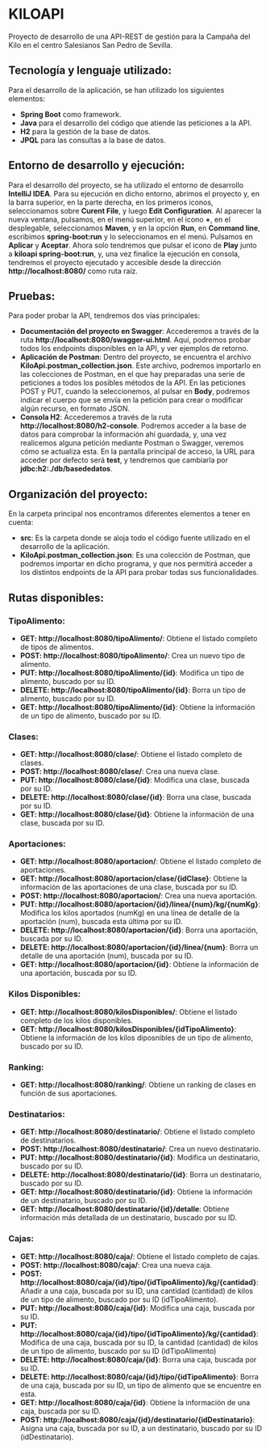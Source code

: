 # KILOAPI
Proyecto de desarrollo de una API-REST de gestión para la Campaña del Kilo en el centro Salesianos San Pedro de Sevilla.

## Tecnología y lenguaje utilizado:
Para el desarrollo de la aplicación, se han utilizado los siguientes elementos:
- **Spring Boot** como framework.
- **Java** para el desarrollo del código que atiende las peticiones a la API.
- **H2** para la gestión de la base de datos.
- **JPQL** para las consultas a la base de datos. 

## Entorno de desarrollo y ejecución:
Para el desarrollo del proyecto, se ha utilizado el entorno de desarrollo **IntelliJ IDEA**. Para su ejecución en dicho entorno, abrimos el proyecto y,
en la barra superior, en la parte derecha, en los primeros iconos, seleccionamos sobre **Curent File**, y luego **Edit Configuration**. Al aparecer la nueva
ventana, pulsamos, en el menú superior, en el icono **+**, en el desplegable, seleccionamos **Maven**, y en la opción **Run**, en **Command line**, escribimos
**spring-boot:run** y lo seleccionamos en el menú. Pulsamos en **Aplicar** y **Aceptar**.
Ahora solo tendremos que pulsar el icono de **Play** junto a **kiloapi spring-boot:run**, y, una vez finalice la ejecución en consola, tendremos el proyecto ejecutado
y accesible desde la dirección **http://localhost:8080/** como ruta raíz.

## Pruebas:
Para poder probar la API, tendremos dos vías principales:
- **Documentación del proyecto en Swagger**: Accederemos a través de la ruta **http://localhost:8080/swagger-ui.html**. Aquí, podremos probar todos los endpoints
  disponibles en la API, y ver ejemplos de retorno.
- **Aplicación de Postman**: Dentro del proyecto, se encuentra el archivo **KiloApi.postman_collection.json**. Este archivo, podremos importarlo en las colecciones de Postman,
  en el que hay preparadas una serie de peticiones a todos los posibles métodos de la API. En las peticiones POST y PUT, cuando la seleccionemos, al pulsar en **Body**, podremos
  indicar el cuerpo que se envía en la petición para crear o modificar algún recurso, en formato JSON.
- **Consola H2**: Accederemos a través de la ruta **http://localhost:8080/h2-console**. Podremos acceder a la base de datos para comprobar la información ahí guardada, y, una vez 
  realicemos alguna petición mediante Postman o Swagger, veremos cómo se actualiza esta. En la pantalla principal de acceso, la URL para acceder por defecto será **test**, y
  tendremos que cambiarla por **jdbc:h2:./db/basededatos**.

## Organización del proyecto:
En la carpeta principal nos encontramos diferentes elementos a tener en cuenta:
- **src**: Es la carpeta donde se aloja todo el código fuente utilizado en el desarrollo de la aplicación.
- **KiloApi.postman_collection.json**: Es una colección de Postman, que podremos importar en dicho programa, y que nos permitirá acceder a los distintos endpoints de la API para
  probar todas sus funcionalidades.

## Rutas disponibles:
### TipoAlimento:
- **GET: http://localhost:8080/tipoAlimento/**: Obtiene el listado completo de tipos de alimentos.
- **POST: http://localhost:8080/tipoAlimento/**: Crea un nuevo tipo de alimento.
- **PUT: http://localhost:8080/tipoAlimento/{id}**: Modifica un tipo de alimento, buscado por su ID.
- **DELETE: http://localhost:8080/tipoAlimento/{id}**: Borra un tipo de alimento, buscado por su ID.
- **GET: http://localhost:8080/tipoAlimento/{id}**: Obtiene la información de un tipo de alimento, buscado por su ID.

### Clases:
- **GET: http://localhost:8080/clase/**: Obtiene el listado completo de clases.
- **POST: http://localhost:8080/clase/**: Crea una nueva clase.
- **PUT: http://localhost:8080/clase/{id}**: Modifica una clase, buscada por su ID.
- **DELETE: http://localhost:8080/clase/{id}**: Borra una clase, buscada por su ID.
- **GET: http://localhost:8080/clase/{id}**: Obtiene la información de una clase, buscada por su ID.

### Aportaciones:
- **GET: http://localhost:8080/aportacion/**: Obtiene el listado completo de aportaciones.
- **GET: http://localhost:8080/aportacion/clase/{idClase}**: Obtiene la información de las aportaciones de una clase, buscada por su ID.
- **POST: http://localhost:8080/aportacion/**: Crea una nueva aportación.
- **PUT: http://localhost:8080/aportacion/{id}/linea/{num}/kg/{numKg}**: Modifica los kilos aportados (numKg) en una línea de detalle de la aportación (num), buscada esta última
  por su ID.
- **DELETE: http://localhost:8080/aportacion/{id}**: Borra una aportación, buscada por su ID.
- **DELETE: http://localhost:8080/aportacion/{id}/linea/{num}**: Borra un detalle de una aportación (num), buscada por su ID.
- **GET: http://localhost:8080/aportacion/{id}**: Obtiene la información de una aportación, buscada por su ID.

### Kilos Disponibles:
- **GET: http://localhost:8080/kilosDisponibles/**: Obtiene el listado completo de los kilos disponibles.
- **GET: http://localhost:8080/kilosDisponibles/{idTipoAlimento}**: Obtiene la información de los kilos diposnibles de un tipo de alimento, buscado por su ID.

### Ranking:
- **GET: http://localhost:8080/ranking/**: Obtiene un ranking de clases en función de sus aportaciones.

### Destinatarios:
- **GET: http://localhost:8080/destinatario/**: Obtiene el listado completo de destinatarios.
- **POST: http://localhost:8080/destinatario/**: Crea un nuevo destinatario.
- **PUT: http://localhost:8080/destinatario/{id}**: Modifica un destinatario, buscado por su ID.
- **DELETE: http://localhost:8080/destinatario/{id}**: Borra un destinatario, buscado por su ID.
- **GET: http://localhost:8080/destinatario/{id}**: Obtiene la información de un destinatario, buscado por su ID.
- **GET: http://localhost:8080/destinatario/{id}/detalle**: Obtiene información más detallada de un destinatario, buscado por su ID.

### Cajas:
- **GET: http://localhost:8080/caja/**: Obtiene el listado completo de cajas.
- **POST: http://localhost:8080/caja/**: Crea una nueva caja.
- **POST: http://localhost:8080/caja/{id}/tipo/{idTipoAlimento}/kg/{cantidad}**: Añadir a una caja, buscada por su ID, una cantidad (cantidad) de kilos de un tipo de alimento,
  buscado por su ID (idTipoAlimento).
- **PUT: http://localhost:8080/caja/{id}**: Modifica una caja, buscada por su ID.
- **PUT: http://localhost:8080/caja/{id}/tipo/{idTipoAlimento}/kg/{cantidad}**: Modifica de una caja, buscada por su ID, la cantidad (cantidad) de kilos de un tipo de alimento,
  buscado por su ID (idTipoAlimento)
- **DELETE: http://localhost:8080/caja/{id}**: Borra una caja, buscada por su ID.
- **DELETE: http://localhost:8080/caja/{id}/tipo/{idTipoAlimento}**: Borra de una caja, buscada por su ID, un tipo de alimento que se encuentre en esta.
- **GET: http://localhost:8080/caja/{id}**: Obtiene la información de una caja, buscada por su ID.
- **POST: http://localhost:8080/caja/{id}/destinatario/{idDestinatario}**: Asigna una caja, buscada por su ID, a un destinatario, buscado por su ID (idDestinatario).
